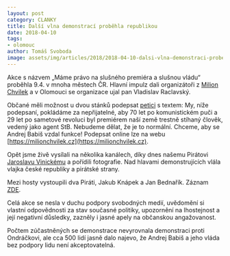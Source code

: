 ```yaml
---
layout: post
category: CLANKY
title: Další vlna demonstrací proběhla republikou
date: 2018-04-10
tags: 
- olomouc
author: Tomáš Svoboda
image: assets/img/articles/2018/2018-04-10-dalsi-vlna-demonstraci-probehla-republikou.jpg   #751x422 pixelu
---
```

Akce s názvem „Máme právo na slušného premiéra a slušnou vládu“ proběhla 9.4. v mnoha městech ČR. Hlavní impulz dali organizátoři z [Milion Chvilek](https://milionchvilek.cz/) a v Olomouci se organizace ujal pan Vladislav Raclavský.

Občané měli možnost u dvou stánků podepsat [petici](https://milionchvilek.cz/) s textem: My, níže podepsaní, pokládáme za nepřijatelné, aby 70 let po komunistickém puči a 29 let po sametové revoluci byl premiérem naší země trestně stíhaný člověk, vedený jako agent StB. Nebudeme dělat, že je to normální. Chceme, aby se Andrej Babiš vzdal funkce! Podepsat online lze na webu [https://milionchvilek.cz](https://milionchvilek.cz).

Opět jsme živě vysílali na několika kanálech, díky dnes našemu Pirátovi [Jaroslavu Vinickému](https://www.facebook.com/jaroslav.vinicky) a pořídili fotografie. Nad hlavami demonstrujících vlála vlajka české republiky a pirátské strany.

Mezi hosty vystoupili dva Piráti, Jakub Knápek a Jan Bednařík. Záznam [ZDE](https://www.facebook.com/piratiOlomoucko/videos/1735620629831662/). 

Celá akce se nesla v duchu podpory svobodných medií, uvědomění si vlastní odpovědnosti za stav současné politiky, upozornění na lhostejnost a její negativní důsledky, zazněly i jasné apely na občanskou angažovanost.

Počtem zúčastněných se demonstrace nevyrovnala demonstraci proti Ondráčkovi, ale cca 500 lidí jasně dalo najevo, že Andrej Babiš a jeho vláda bez podpory lidu není akceptovatelná.
